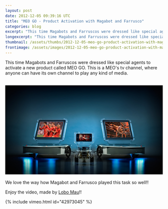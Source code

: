 ```yaml
---
layout: post
date: 2012-12-05 09:39:16 UTC
title: "MEO GO - Product Activation with Magabot and Farrusco"
categories: blog
excerpt: "This time Magabots and Farruscos were dressed like special agents to activate a new product called MEO GO. This is a MEO\'s tv channel, where anyone can have its own channel to play any kind of media."
longexcerpt: "This time Magabots and Farruscos were dressed like special agents to activate a new product called MEO GO. This is a MEO\'s tv channel, where anyone can have its own channel to play any kind of media.&nbsp;"
thumbnail: /assets/thumbs/2012-12-05-meo-go-product-activation-with-magabot-and-farrusco-1.jpg
frontimage: /assets/images/2012-12-05-meo-go-product-activation-with-magabot-and-farrusco-1.jpg
---
```


This time Magabots and Farruscos were dressed like special agents to activate a new product called MEO GO. This is a MEO's tv channel, where anyone can have its own channel to play any kind of media.

&nbsp;![](/assets/images/2012-12-05-meo-go-product-activation-with-magabot-and-farrusco-1.jpg)

We love the way how Magabot and Farrusco played this task so well!!

Enjoy the video, made by <a href="http://lobomau.pt/67537/547392/work/meogo">Lobo Mau</a>!!

{% include vimeo.html id="42973045" %}
